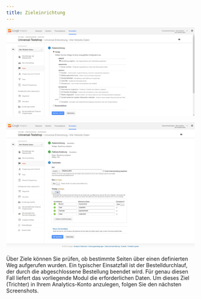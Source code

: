 ```yaml
---
title: Zieleinrichtung 
---
```


![](../../assets/UGA_Trichtereinrichtung_1.jpg)

![](../../assets/UGA_Trichtereinrichtung.jpg)

Über Ziele können Sie prüfen, ob bestimmte Seiten über einen definierten Weg aufgerufen wurden. Ein typischer Einsatzfall ist der Bestelldurchlauf, der durch die abgeschlossene Bestellung beendet wird. Für genau diesen Fall liefert das vorliegende Modul die erforderlichen Daten. Um dieses Ziel (Trichter) in Ihrem Analytics-Konto anzulegen, folgen Sie den nächsten Screenshots.